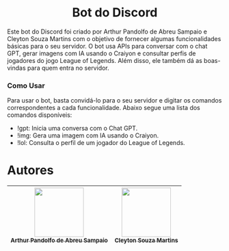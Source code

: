 <h1 align="center"> Bot do Discord </h1>

Este bot do Discord foi criado por Arthur Pandolfo de Abreu Sampaio e Cleyton Souza Martins com o objetivo de fornecer algumas funcionalidades básicas para o seu servidor. O bot usa APIs para conversar com o chat GPT, gerar imagens com IA usando o Craiyon e consultar perfis de jogadores do jogo League of Legends. Além disso, ele também dá as boas-vindas para quem entra no servidor.

<h3> Como Usar </h3>

Para usar o bot, basta convidá-lo para o seu servidor e digitar os comandos correspondentes a cada funcionalidade. Abaixo segue uma lista dos comandos disponíveis:

- !gpt: Inicia uma conversa com o Chat GPT.
- !img: Gera uma imagem com IA usando o Craiyon.
- !lol: Consulta o perfil de um jogador do League of Legends.


# Autores

| [<img src="https://avatars.githubusercontent.com/u/113519439?v=4" width=115><br><sub>Arthur Pandolfo de Abreu Sampaio</sub>](https://github.com/ArthurPSampaio) |  [<img src="https://avatars.githubusercontent.com/u/122110138?v=4" width=115><br><sub>Cleyton Souza Martins</sub>](https://github.com/CleytonSM) | 
| :---: | :---: |

